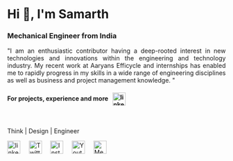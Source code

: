 <h1 align="left">Hi 👋, I'm Samarth</h1>
<h3 align="left">Mechanical Engineer from India </h3>
<p align="justify">
"I am an enthusiastic contributor having a deep-rooted interest in new technologies and innovations within the engineering and technology industry. My recent work at Aaryans Efficycle and internships has enabled me to rapidly progress in my skills in a wide range of engineering disciplines as well as business and project management knowledge.
"

<h4 align="left"> For projects, experience and more &nbsp; <a href="https://sites.google.com/view/samarthpatil" target="blank"><img align="center" src="https://cdn-icons-png.flaticon.com/512/2901/2901214.png" alt="linkedin" height="30" width="30" /></a></h4>

<p>&nbsp;</p>


Think | Design | Engineer
<p align="left">
<a href="https://www.linkedin.com/in/samarthcreate/" target="blank"><img align="center" src="https://cdn-icons-png.flaticon.com/512/2111/2111532.png" alt="linkedin" height="30" width="30" /></a> &nbsp; &nbsp;
<a href="https://twitter.com/mesamarthpatil" target="blank"><img align="center" src="https://cdn-icons-png.flaticon.com/512/2111/2111738.png" alt="Twitter" height="30" width="30" /></a> &nbsp; &nbsp;
<a href="https://instagram.com/samarth.create" target="blank"><img align="center" src="https://cdn-icons-png.flaticon.com/512/2111/2111491.png" alt="Instagram" height="30" width="30" /></a> &nbsp; &nbsp;
<a href="https://www.youtube.com/@samarth.create" target="blank"><img align="center" src="https://cdn-icons-png.flaticon.com/512/2111/2111795.png" alt="Youtube" height="30" width="30" /></a> &nbsp; &nbsp;
<a href="https://medium.com/@samarthink" target="blank"><img align="center" src="https://cdn-icons-png.flaticon.com/512/5968/5968885.png" alt="Medium" height="30" width="30" /></a>
</p>
